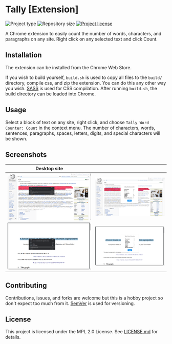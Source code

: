 # Tally [Extension]
![](https://img.shields.io/badge/type-Extension-yellow.svg "Project type")
![](https://img.shields.io/github/repo-size/jerboa88/Tally-Extension.svg "Repository size")
[![](https://img.shields.io/github/license/jerboa88/Tally-Extension.svg "Project license")](LICENSE.md)


A Chrome extension to easily count the number of words, characters, and paragraphs on any site. Right click on any selected text and click Count.


## Installation
The extension can be installed from the Chrome Web Store.

If you wish to build yourself, `build.sh` is used to copy all files to the `build/` directory, compile css, and zip the extension. You can do this any other way you wish. [SASS](https://sass-lang.com/) is used for CSS compilation. After running `build.sh`, the build directory can be loaded into Chrome.


## Usage
Select a block of text on any site, right click, and choose `Tally Word Counter: Count` in the context menu. The number of characters, words, sentences, paragraphs, spaces, letters, digits, and special characters will be shown.


## Screenshots
Desktop site | &#8291;
:-:|:-:
![Screenshot 1](screenshots/ss0.png) | ![Screenshot 2](screenshots/ss1.png)
![Screenshot 3](screenshots/ss2.png) | ![Screenshot 4](screenshots/ss3.png)


## Contributing
Contributions, issues, and forks are welcome but this is a hobby project so don't expect too much from it. [SemVer](http://semver.org/) is used for versioning.


## License
This project is licensed under the MPL 2.0 License. See [LICENSE.md](LICENSE.md) for details.
